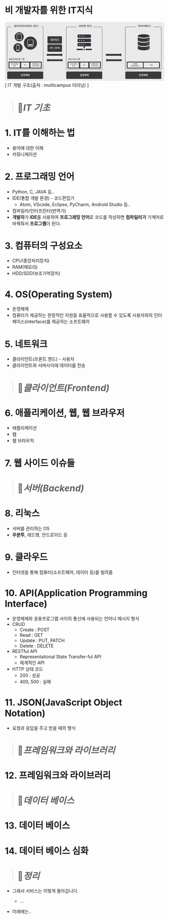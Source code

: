 # 비 개발자를 위한 IT지식

![IT_develop](../image/IT_develop.png)  
[ IT 개발 구조(출처 : multicampus 이러닝) ]

> # 🌈*IT 기초*

# 1. IT를 이해하는 법
* 용어에 대한 이해
* 커뮤니케이션

# 2. 프로그래밍 언어
* Python, C, JAVA 등..
* IDE(통합 개발 환경) - 코드편집기
  * Atom, VScode, Eclipse, PyCharm, Android Studio 등..
* 컴파일러/인터프린터(번역기)
* **개발자**가 **IDE**를 사용하여 **프로그래밍 언어**로 코드를 작성하면 **컴파일러가** 기계어로 바꿔줘서 **프로그램**이 된다. 


# 3. 컴퓨터의 구성요소
* CPU(중앙처리장치)
* RAM(메모리)
* HDD/SDD(보조기억장치)

# 4. OS(Operating System)
* 운영체제
* 컴퓨터가 제공하는 한정적인 자원을 효율적으로 사용할 수 있도록 사용자와의 인터페이스(interface)를 제공하는 소프트웨어


# 5. 네트워크
* 클라이언트(프론트 엔드) - 사용자
* 클라이언트와 서버사이에 데이터를 전송

> # 🌈*클라이언트(Frontend)*

# 6. 애플리케이션, 웹, 웹 브라우저
* 애플리케이션
* 웹
* 웹 브라우저
# 7. 웹 사이드 이슈들

> # 🌈*서버(Backend)*

# 8. 리눅스
* 서버를 관리하는 OS
* **우분투**, 레드헷, 안드로이드 등

# 9. 클라우드
* 인터넷을 통해 컴퓨터(소프트웨어, 데이터 등)를 빌려줌

# 10. API(Application Programming Interface)

* 운영체제와 응용프로그램 사이의 통신에 사용되는 언어나 메시지 형식
* CRUD
  * Create : POST
  * Read : GET
  * Update : PUT, PATCH
  * Delete : DELETE
* RESTful API
  * Representational State Transfer-ful API
  * 체계적인 API
* HTTP 상태 코드
  * 200 : 성공
  * 400, 500 : 실패

# 11. JSON(JavaScript Object Notation)

* 요청과 응답을 주고 받을 때의 형식

> # 🌈*프레임워크와 라이브러리*

# 12. 프레임워크와 라이브러리

> # 🌈*데이터 베이스*

# 13. 데이터 베이스

# 14. 데이터 베이스 심화

> # 🌈*정리*

* 그래서 서비스는 이렇게 돌아갑니다.
  * ...

* 미래에는..
